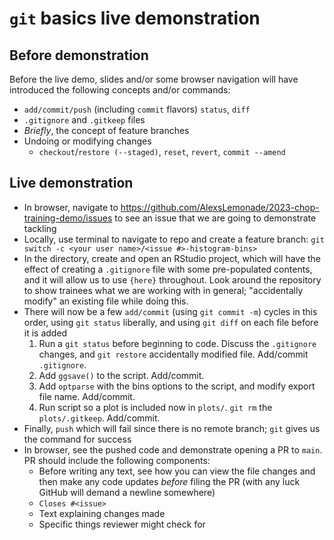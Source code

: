 # `git` basics live demonstration


## Before demonstration

Before the live demo, slides and/or some browser navigation will have introduced the following concepts and/or commands:

- `add/commit/push` (including `commit` flavors) `status`, `diff`
- `.gitignore` and `.gitkeep` files
- _Briefly_, the concept of feature branches
- Undoing or modifying changes
  - `checkout`/`restore (--staged)`, `reset`, `revert`, `commit --amend`

## Live demonstration

- In browser, navigate to https://github.com/AlexsLemonade/2023-chop-training-demo/issues to see an issue that we are going to demonstrate tackling
- Locally, use terminal to navigate to repo and create a feature branch: `git switch -c <your user name>/<issue #>-histogram-bins>`
- In the directory, create and open an RStudio project, which will have the effect of creating a `.gitignore` file with some pre-populated contents, and it will allow us to use `{here}` throughout.
Look around the repository to show trainees what we are working with in general; "accidentally modify" an existing file while doing this.
- There will now be a few `add/commit` (using `git commit -m`) cycles in this order, using `git status` liberally, and using `git diff` on each file before it is added
  1. Run a `git status` before beginning to code.
  Discuss the `.gitignore` changes, and `git restore` accidentally modified file. Add/commit `.gitignore`.
  2. Add `ggsave()` to the script. Add/commit.
  3. Add `optparse` with the bins options to the script, and modify export file name. Add/commit.
  4. Run script so a plot is included now in `plots/`. `git rm` the `plots/.gitkeep`. Add/commit.
- Finally, `push` which will fail since there is no remote branch; `git` gives us the command for success
- In browser, see the pushed code and demonstrate opening a PR to `main`. PR should include the following components:
  - Before writing any text, see how you can view the file changes and then make any code updates _before_ filing the PR (with any luck GitHub will demand a newline somewhere)
  - `Closes #<issue>`
  - Text explaining changes made
  - Specific things reviewer might check for
